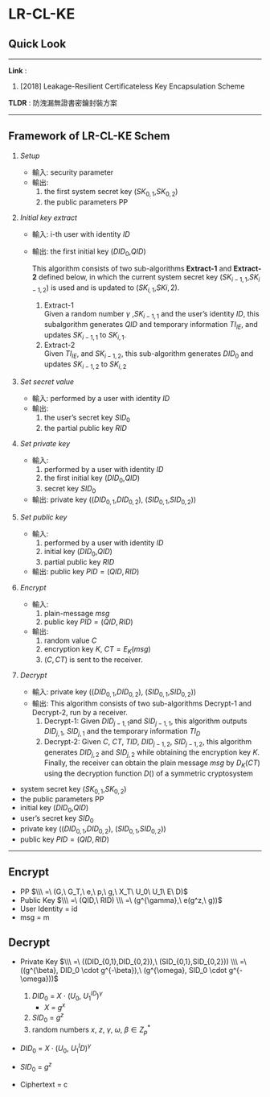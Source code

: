 # LR-CL-KE

## Quick Look

---

**Link** :

1. [2018] Leakage-Resilient Certificateless Key Encapsulation Scheme

**TLDR** : 防洩漏無證書密鑰封裝方案

---

## Framework of LR-CL-KE Schem

1. _Setup_
   - 輸入: security parameter
   - 輸出:
     1. the first system secret key ($SK_{0, 1}$,$SK_{0, 2}$)
     2. the public parameters PP
2. _Initial key extract_

   - 輸入: i-th user with identity $ID$
   - 輸出: the first initial key ($DID_0$,$QID$)

     This algorithm consists of two sub-algorithms **Extract-1** and **Extract-2** defined below, in which the current system secret key ($SK_{i−1,1}$,$SK_{i−1,2}$) is used and is updated to ($SK_{i,1}$,$SK{i,2}$).

     1. Extract-1  
        Given a random number $γ$ ,$SK_{i−1,1}$ and the user’s identity $ID$, this subalgorithm generates $QID$ and temporary information $TI_{IE}$, and updates $SK_{i−1,1}$ to $SK_{i,1}$.
     2. Extract-2  
        Given $TI_{IE}$, and $SK_{i−1,2}$, this sub-algorithm generates $DID_0$ and updates $SK_{i−1,2}$ to $SK_{i,2}$

3. _Set secret value_

   - 輸入: performed by a user with identity $ID$
   - 輸出:
     1. the user’s secret key $SID_0$
     2. the partial public key $RID$

4. _Set private key_

   - 輸入:
     1. performed by a user with identity $ID$
     2. the first initial key ($DID_0$,$QID$)
     3. secret key $SID_0$
   - 輸出: private key (($DID_{0,1}$,$DID_{0,2}$), ($SID_{0,1}$,$SID_{0,2}$))

5. _Set public key_

   - 輸入:
     1. performed by a user with identity $ID$
     2. initial key ($DID_0$,$QID$)
     3. partial public key $RID$
   - 輸出: public key $PID = (QID,RID)$

6. _Encrypt_

   - 輸入:
     1. plain-message $msg$
     2. public key $PID = (QID,RID)$
   - 輸出:
     1. random value $C$
     2. encryption key $K$, $CT = E_K(msg)$
     3. $(C,CT)$ is sent to the receiver.

7. _Decrypt_
   - 輸入: private key (($DID_{0,1}$,$DID_{0,2}$), ($SID_{0,1}$,$SID_{0,2}$))
   - 輸出: This algorithm consists of two sub-algorithms Decrypt-1 and Decrypt-2, run by a receiver.
     1. Decrypt-1: Given $DID_{j−1,1}$and $SID_{j−1,1}$, this algorithm outputs $DID_{j,1}$, $SID_{j,1}$ and the temporary information $TI_D$
     2. Decrypt-2: Given $C,\ CT,\ TID,\ DID_{j−1,2},\ SID_{j−1,2}$, this algorithm generates $DID_{j,2}$ and $SID_{j,2}$ while obtaining the encryption key $K$. Finally, the receiver can obtain the plain message $msg$ by $D_K(CT)$ using the decryption function $D()$ of a symmetric cryptosystem

- system secret key ($SK_{0, 1}$,$SK_{0, 2}$)
- the public parameters PP
- initial key ($DID_0$,$QID$)
- user’s secret key $SID_0$
- private key (($DID_{0,1}$,$DID_{0,2}$), ($SID_{0,1}$,$SID_{0,2}$))
- public key $PID = (QID,RID)$

---

## Encrypt

- PP
  $\\\ =\ (G,\ G_T,\ e,\ p,\ g,\ X_T\ U_0\ U_1\ E\ D)$
- Public Key
  $\\\ =\ (QID,\ RID)
  \\\ =\ (g^{\gamma},\ e(g^z,\ g))$
- User Identity = id
- msg = m

## Decrypt

- Private Key
  $\\\ =\ ((DID_{0,1},DID_{0,2}),\ (SID_{0,1},SID_{0,2})) \\\ =\ ((g^{\beta}, DID_0 \cdot g^{-\beta}),\ (g^{\omega}, SID_0 \cdot g^{-\omega}))$

  1. $DID_0\ =\ X\ \cdot \ (U_0,\ U_1^{ID})^{\gamma}$
     - $X\ =\ g^x$
  2. $SID_0\ =\ g^z$
  3. random numbers $x,\ z,\ \gamma,\ \omega,\ \beta \in Z_p^*$

- $DID_0\ =\ X \cdot (U_0,\ U_1^ID)^{\gamma}$
- $SID_0\ =\ g^z$
- Ciphertext = c
